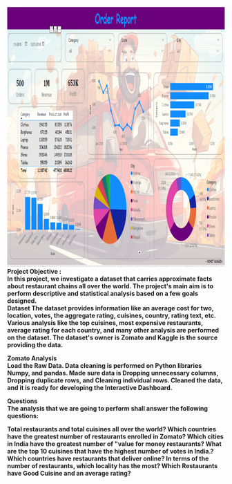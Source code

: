 <img src="https://github.com/i-am-rohit/Order-Report-/blob/main/order.png?raw=true" width="1200" height="600">
<b>Project Objective : <b> <br>
In this project, we investigate a dataset that carries approximate facts about restaurant chains all over the world. The project's main aim is to perform descriptive and statistical analysis based on a few goals designed.
<br>
<b>Dataset</b>
The dataset provides information like an average cost for two, location, votes, the aggregate rating, cuisines, country, rating text, etc. Various analysis like the top cuisines, most expensive restaurants, average rating for each country, and many other analysis are performed on the dataset. The dataset's owner is Zomato and Kaggle is the source providing the data.

<b>Zomato Analysis </b> <br>
Load the Raw Data.
Data cleaning is performed on Python libraries Numpy, and pandas.
Made sure data is Dropping unnecessary columns, Dropping duplicate rows, and Cleaning individual rows.
Cleaned the data, and it is ready for developing the Interactive Dashboard.

<b>Questions</b> <br>
The analysis that we are going to perform shall answer the following questions:

Total restaurants and total cuisines all over the world?
Which countries have the greatest number of restaurants enrolled in Zomato?
Which cities in India have the greatest number of "value for money restaurants?
What are the top 10 cuisines that have the highest number of votes in India.?
Which countries have restaurants that deliver online?
In terms of the number of restaurants, which locality has the most?
Which Restaurants have Good Cuisine and an average rating?
